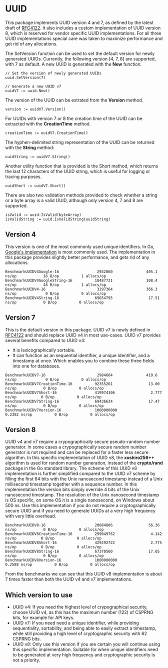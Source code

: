# UUID

This package implements UUID version 4 and 7, as defined by the latest draft of [RFC4122](https://datatracker.ietf.org/doc/html/draft-ietf-uuidrev-rfc4122bis-14).
It also includes a custom implementation of UUID version 8, which is reserved for vendor specific UUID implementations.
For all three UUID implementations special care was taken to maximize performance and get rid of any allocations.

The SetVersion function can be used to set the default version for newly generated UUIDs. Currently, the following version [4, 7, 8] are supported, with 7 as default.
A new UUID is generated with the **New** function.

```
// Set the version of newly generated UUIDs
uuid.SetVersion(7)

// Generate a new UUID v7
uuidV7 := uuid.New()
```

The version of the UUID can be extrated from the **Version** method.

```
version := uuidV7.Version()
```

For UUIDs with version 7 or 8 the creation time of the UUID can be extracted with the **CreationTime** method.

```
creationTime := uuidV7.CreationTime()
```

The hyphen-delimited string representation of the UUID can be returned with the **String** method:

```
uuidString := uuidV7.String()
```

Another utility function that is provided is the Short method, which returns the last 12 characters of the UUID string, which is useful for logging or tracing purposes.

```
uuidShort := uuidV7.Short()
```

There are also two validation methods provided to check whether a string or a byte array is a valid UUID, although only version 4, 7 and 8 are supported.

```
isValid := uuid.IsValid(byteArray)
isValidString := uuid.IsValidString(uuidString)
```

## Version 4

This version is one of the most commonly used unique identifiers. In Go, [Google's implementation](https://github.com/google/uuid) is most commonly used.
The implementation in this package provides slightly better performance, and gets rid of any allocations.

```
BenchmarkUUIDV4Google-16                 2932860               405.1 ns/op            16 B/op          1 allocs/op
BenchmarkUUIDV4GoogleString-16          18487731               108.4 ns/op            48 B/op          1 allocs/op
BenchmarkUUIDV4-16                       3297364               366.3 ns/op             0 B/op          0 allocs/op
BenchmarkUUIDV4String-16                69654795                17.51 ns/op            0 B/op          0 allocs/op
```

## Version 7

This is the default version in this package. UUID v7 is newly defined in [RFC4122](https://datatracker.ietf.org/doc/html/draft-ietf-uuidrev-rfc4122bis-14) and should replace UUID v4 in most use-cases.
UUID v7 provides several benefits compared to UUID v4:

* It is lexicographically sortable.
* It can function as an sequential identifier, a unique identifier, and a timestamp at once. Which enables you to combine these three fields into one for databases.

```
BenchmarkUUIDV7-16                       2984664               410.6 ns/op             0 B/op          0 allocs/op
BenchmarkUUIDV7CreationTime-16          92355261                13.00 ns/op            0 B/op          0 allocs/op
BenchmarkUUIDV7Short-16                 419974106                2.777 ns/op           0 B/op          0 allocs/op
BenchmarkUUIDV7String-16                69436634                17.47 ns/op            0 B/op          0 allocs/op
BenchmarkUUIDV7Version-16               1000000000               0.2382 ns/op          0 B/op          0 allocs/op
```

## Version 8

UUID v4 and v7 require a crypographically secure pseudo-random number generator. In some cases a crypographically secure random number generator is not required and can be replaced for a faster less secure algorithm.
In this specific implementation of UUID v8, the **xoshiro256++** algorithm is used for random number generation, instead of the **crypto/rand** package in the Go standard library.
The scheme of this UUID v8 implementation is further simplified compared to the UUID v7 scheme by filling the first 64 bits with the Unix nanosecond timestamp instead of a Unix millisecond timestamp together with a sequence number. In this implementation the version bits simply override 4 bits of the Unix nanosecond timestamp. The resolution of the Unix nanosecond timestamp is OS specific, on some OS it is a single nanosecond, on Windows about 500 ns.
Use this implementation if you do not require a cryptographically secure UUID and if you need to generate UUIDs at a very high frequency with very little overhead.

```
BenchmarkUUIDV8-16                      20884886                56.36 ns/op            0 B/op          0 allocs/op
BenchmarkUUIDV8CreationTime-16          299049762                4.142 ns/op           0 B/op          0 allocs/op
BenchmarkUUIDV8Short-16                 429292722                2.775 ns/op           0 B/op          0 allocs/op
BenchmarkUUIDV8String-16                67370560                17.65 ns/op            0 B/op          0 allocs/op
BenchmarkUUIDV8Version-16               1000000000               0.2588 ns/op          0 B/op          0 allocs/op
```

From the benchmarks we can see that this UUID v8 implementation is about 7 times faster than both the UUID v4 and v7 implementations.

## Which version to use

* UUID v4: If you need the highest level of crypographical security, choose UUID v4, as this has the maximum number (122) of CSPRNG bits, for example for API keys.
* UUID v7: If you need need a unique identifier, while providing sequentiality, sortability, and being able to easily extract a timestamp, while still providing a high level of cryptographic security with 62 CSPRNG bits.
* UUID v8: Only use this version if you are certain you will continue using this specific implementation. Suitable for when unique identifiers need to be generated at very high frequency and cryptographic security is not a priority.
